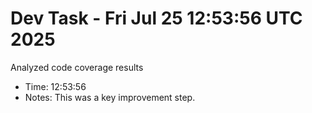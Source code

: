 # Dev Task - Fri Jul 25 12:53:56 UTC 2025
Analyzed code coverage results
- Time: 12:53:56
- Notes: This was a key improvement step.
